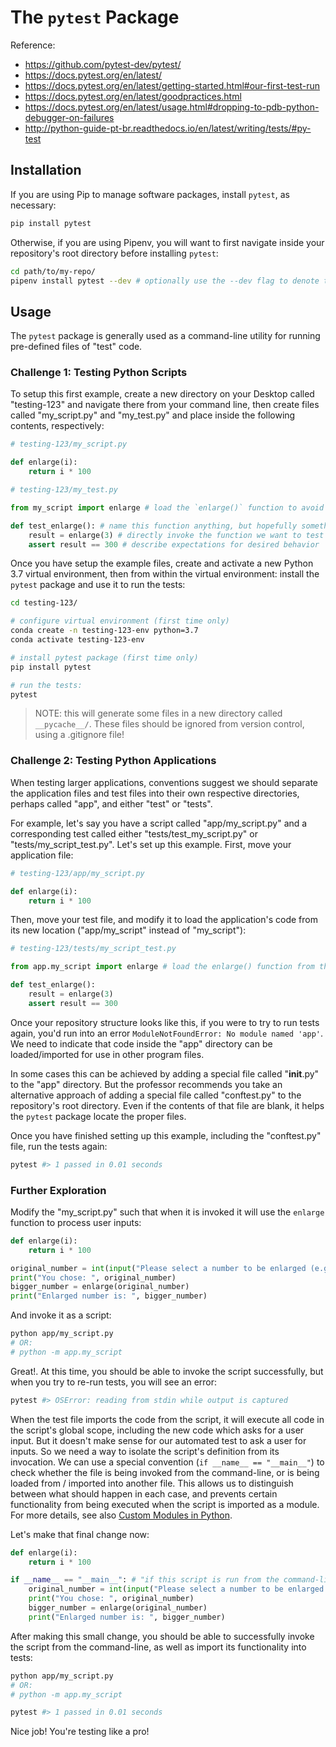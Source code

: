 # The `pytest` Package

Reference:

  + https://github.com/pytest-dev/pytest/
  + https://docs.pytest.org/en/latest/
  + https://docs.pytest.org/en/latest/getting-started.html#our-first-test-run
  + https://docs.pytest.org/en/latest/goodpractices.html
  + https://docs.pytest.org/en/latest/usage.html#dropping-to-pdb-python-debugger-on-failures
  + http://python-guide-pt-br.readthedocs.io/en/latest/writing/tests/#py-test

## Installation

If you are using Pip to manage software packages, install `pytest`, as necessary:

```sh
pip install pytest
```

Otherwise, if you are using Pipenv, you will want to first navigate inside your repository's root directory before installing `pytest`:

```sh
cd path/to/my-repo/
pipenv install pytest --dev # optionally use the --dev flag to denote this package will be used in development only
```

## Usage

The `pytest` package is generally used as a command-line utility for running pre-defined files of "test" code.

### Challenge 1: Testing Python Scripts

To setup this first example, create a new directory on your Desktop called "testing-123" and navigate there from your command line, then create files called "my_script.py" and "my_test.py" and place inside the following contents, respectively:

```python
# testing-123/my_script.py

def enlarge(i):
    return i * 100
```

```python
# testing-123/my_test.py

from my_script import enlarge # load the `enlarge()` function to avoid NameError: name 'enlarge' is not defined

def test_enlarge(): # name this function anything, but hopefully something related to the name of the function it is testing
    result = enlarge(3) # directly invoke the function we want to test
    assert result == 300 # describe expectations for desired behavior
```

Once you have setup the example files, create and activate a new Python 3.7 virtual environment, then from within the virtual environment: install the `pytest` package and use it to run the tests:

```sh
cd testing-123/

# configure virtual environment (first time only)
conda create -n testing-123-env python=3.7
conda activate testing-123-env

# install pytest package (first time only)
pip install pytest

# run the tests:
pytest
```

> NOTE: this will generate some files in a new directory called `__pycache__/`. These files should be ignored from version control, using a .gitignore file!

### Challenge 2: Testing Python Applications

When testing larger applications, conventions suggest we should separate the application files and test files into their own respective directories, perhaps called "app", and either "test" or "tests".

For example, let's say you have a script called "app/my_script.py" and a corresponding test called either "tests/test_my_script.py" or "tests/my_script_test.py". Let's set up this example. First, move your application file:

```python
# testing-123/app/my_script.py

def enlarge(i):
    return i * 100
```

Then, move your test file, and modify it to load the application's code from its new location ("app/my_script" instead of "my_script"):

```python
# testing-123/tests/my_script_test.py

from app.my_script import enlarge # load the enlarge() function from the app/my_script.py file

def test_enlarge():
    result = enlarge(3)
    assert result == 300
```

Once your repository structure looks like this, if you were to try to run tests again, you'd run into an error `ModuleNotFoundError: No module named 'app'`. We need to indicate that code inside the "app" directory can be loaded/imported for use in other program files.

In some cases this can be achieved by adding a special file called "__init__.py" to the "app" directory. But the professor recommends you take an alternative approach of adding a special file called "conftest.py" to the repository's root directory. Even if the contents of that file are blank, it helps the `pytest` package locate the proper files.

Once you have finished setting up this example, including the "conftest.py" file, run the tests again:

```py
pytest #> 1 passed in 0.01 seconds
```

### Further Exploration

Modify the "my_script.py" such that when it is invoked it will use the `enlarge` function to process user inputs:

```python
def enlarge(i):
    return i * 100

original_number = int(input("Please select a number to be enlarged (e.g. 400): "))
print("You chose: ", original_number)
bigger_number = enlarge(original_number)
print("Enlarged number is: ", bigger_number)
```

And invoke it as a script:

```sh
python app/my_script.py
# OR:
# python -m app.my_script
```

Great!. At this time, you should be able to invoke the script successfully, but when you try to re-run tests, you will see an error:

```sh
pytest #> OSError: reading from stdin while output is captured
```

When the test file imports the code from the script, it will execute all code in the script's global scope, including the new code which asks for a user input. But it doesn't make sense for our automated test to ask a user for inputs. So we need a way to isolate the script's definition from its invocation. We can use a special convention (`if __name__ == "__main__"`) to check whether the file is being invoked from the command-line, or is being loaded from / imported into another file. This allows us to distinguish between what should happen in each case, and prevents certain functionality from being executed when the script is imported as a module. For more details, see also [Custom Modules in Python](/notes/python/modules/README.md).

Let's make that final change now:

```python
def enlarge(i):
    return i * 100

if __name__ == "__main__": # "if this script is run from the command-line, then ..."
    original_number = int(input("Please select a number to be enlarged (e.g. 400): "))
    print("You chose: ", original_number)
    bigger_number = enlarge(original_number)
    print("Enlarged number is: ", bigger_number)
```

After making this small change, you should be able to successfully invoke the script from the command-line, as well as import its functionality into tests:

```sh
python app/my_script.py
# OR:
# python -m app.my_script
```

```sh
pytest #> 1 passed in 0.01 seconds
```

Nice job! You're testing like a pro!
